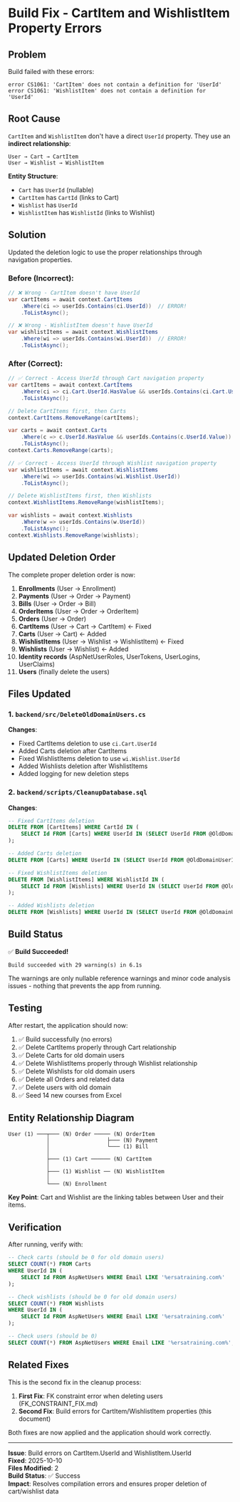 # Build Fix - CartItem and WishlistItem Property Errors

## Problem

Build failed with these errors:

```
error CS1061: 'CartItem' does not contain a definition for 'UserId'
error CS1061: 'WishlistItem' does not contain a definition for 'UserId'
```

## Root Cause

`CartItem` and `WishlistItem` don't have a direct `UserId` property. They use an **indirect relationship**:

```
User → Cart → CartItem
User → Wishlist → WishlistItem
```

**Entity Structure**:
- `Cart` has `UserId` (nullable)
- `CartItem` has `CartId` (links to Cart)
- `Wishlist` has `UserId` 
- `WishlistItem` has `WishlistId` (links to Wishlist)

## Solution

Updated the deletion logic to use the proper relationships through navigation properties.

### Before (Incorrect):
```csharp
// ❌ Wrong - CartItem doesn't have UserId
var cartItems = await context.CartItems
    .Where(ci => userIds.Contains(ci.UserId))  // ERROR!
    .ToListAsync();

// ❌ Wrong - WishlistItem doesn't have UserId
var wishlistItems = await context.WishlistItems
    .Where(wi => userIds.Contains(wi.UserId))  // ERROR!
    .ToListAsync();
```

### After (Correct):
```csharp
// ✅ Correct - Access UserId through Cart navigation property
var cartItems = await context.CartItems
    .Where(ci => ci.Cart.UserId.HasValue && userIds.Contains(ci.Cart.UserId.Value))
    .ToListAsync();

// Delete CartItems first, then Carts
context.CartItems.RemoveRange(cartItems);

var carts = await context.Carts
    .Where(c => c.UserId.HasValue && userIds.Contains(c.UserId.Value))
    .ToListAsync();
context.Carts.RemoveRange(carts);

// ✅ Correct - Access UserId through Wishlist navigation property
var wishlistItems = await context.WishlistItems
    .Where(wi => userIds.Contains(wi.Wishlist.UserId))
    .ToListAsync();

// Delete WishlistItems first, then Wishlists
context.WishlistItems.RemoveRange(wishlistItems);

var wishlists = await context.Wishlists
    .Where(w => userIds.Contains(w.UserId))
    .ToListAsync();
context.Wishlists.RemoveRange(wishlists);
```

## Updated Deletion Order

The complete proper deletion order is now:

1. **Enrollments** (User → Enrollment)
2. **Payments** (User → Order → Payment)
3. **Bills** (User → Order → Bill)
4. **OrderItems** (User → Order → OrderItem)
5. **Orders** (User → Order)
6. **CartItems** (User → Cart → CartItem) ← Fixed
7. **Carts** (User → Cart) ← Added
8. **WishlistItems** (User → Wishlist → WishlistItem) ← Fixed
9. **Wishlists** (User → Wishlist) ← Added
10. **Identity records** (AspNetUserRoles, UserTokens, UserLogins, UserClaims)
11. **Users** (finally delete the users)

## Files Updated

### 1. `backend/src/DeleteOldDomainUsers.cs`

**Changes**:
- Fixed CartItems deletion to use `ci.Cart.UserId`
- Added Carts deletion after CartItems
- Fixed WishlistItems deletion to use `wi.Wishlist.UserId`
- Added Wishlists deletion after WishlistItems
- Added logging for new deletion steps

### 2. `backend/scripts/CleanupDatabase.sql`

**Changes**:
```sql
-- Fixed CartItems deletion
DELETE FROM [CartItems] WHERE CartId IN (
    SELECT Id FROM [Carts] WHERE UserId IN (SELECT UserId FROM @OldDomainUserIds)
);

-- Added Carts deletion
DELETE FROM [Carts] WHERE UserId IN (SELECT UserId FROM @OldDomainUserIds);

-- Fixed WishlistItems deletion
DELETE FROM [WishlistItems] WHERE WishlistId IN (
    SELECT Id FROM [Wishlists] WHERE UserId IN (SELECT UserId FROM @OldDomainUserIds)
);

-- Added Wishlists deletion
DELETE FROM [Wishlists] WHERE UserId IN (SELECT UserId FROM @OldDomainUserIds);
```

## Build Status

✅ **Build Succeeded!**

```
Build succeeded with 29 warning(s) in 6.1s
```

The warnings are only nullable reference warnings and minor code analysis issues - nothing that prevents the app from running.

## Testing

After restart, the application should now:

1. ✅ Build successfully (no errors)
2. ✅ Delete CartItems properly through Cart relationship
3. ✅ Delete Carts for old domain users
4. ✅ Delete WishlistItems properly through Wishlist relationship
5. ✅ Delete Wishlists for old domain users
6. ✅ Delete all Orders and related data
7. ✅ Delete users with old domain
8. ✅ Seed 14 new courses from Excel

## Entity Relationship Diagram

```
User (1) ───┬─── (N) Order ───── (N) OrderItem
            │                  ├─── (N) Payment
            │                  └─── (1) Bill
            │
            ├─── (1) Cart ────── (N) CartItem
            │
            ├─── (1) Wishlist ── (N) WishlistItem
            │
            └─── (N) Enrollment
```

**Key Point**: Cart and Wishlist are the linking tables between User and their items.

## Verification

After running, verify with:

```sql
-- Check carts (should be 0 for old domain users)
SELECT COUNT(*) FROM Carts 
WHERE UserId IN (
    SELECT Id FROM AspNetUsers WHERE Email LIKE '%ersatraining.com%'
);

-- Check wishlists (should be 0 for old domain users)
SELECT COUNT(*) FROM Wishlists 
WHERE UserId IN (
    SELECT Id FROM AspNetUsers WHERE Email LIKE '%ersatraining.com%'
);

-- Check users (should be 0)
SELECT COUNT(*) FROM AspNetUsers WHERE Email LIKE '%ersatraining.com%';
```

## Related Fixes

This is the second fix in the cleanup process:

1. **First Fix**: FK constraint error when deleting users (FK_CONSTRAINT_FIX.md)
2. **Second Fix**: Build errors for CartItem/WishlistItem properties (this document)

Both fixes are now applied and the application should work correctly.

---

**Issue**: Build errors on CartItem.UserId and WishlistItem.UserId  
**Fixed**: 2025-10-10  
**Files Modified**: 2  
**Build Status**: ✅ Success  
**Impact**: Resolves compilation errors and ensures proper deletion of cart/wishlist data

